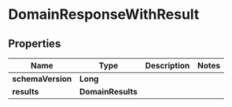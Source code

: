 

# DomainResponseWithResult


## Properties

| Name | Type | Description | Notes |
|------------ | ------------- | ------------- | -------------|
|**schemaVersion** | **Long** |  |  |
|**results** | **DomainResults** |  |  |



